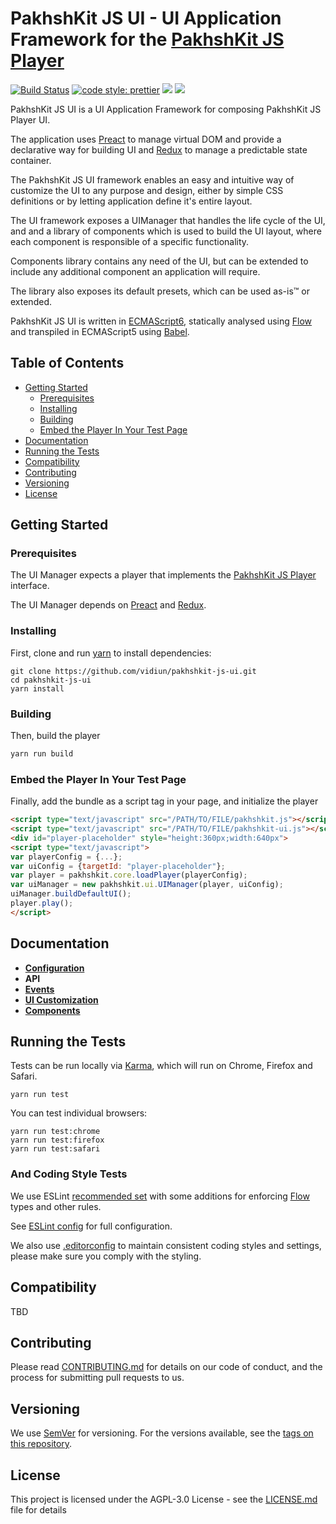 # PakhshKit JS UI - UI Application Framework for the [PakhshKit JS Player]

[![Build Status](https://travis-ci.org/vidiun/pakhshkit-js-ui.svg?branch=master)](https://travis-ci.org/vidiun/pakhshkit-js-ui)
[![code style: prettier](https://img.shields.io/badge/code_style-prettier-ff69b4.svg?style=flat-square)](https://github.com/prettier/prettier)
[![](https://img.shields.io/npm/v/@pakhshkit-js/pakhshkit-js-ui/latest.svg)](https://www.npmjs.com/package/@pakhshkit-js/pakhshkit-js-ui)
[![](https://img.shields.io/npm/v/@pakhshkit-js/pakhshkit-js-ui/canary.svg)](https://www.npmjs.com/package/@pakhshkit-js/pakhshkit-js-youbora/v/ui)

PakhshKit JS UI is a UI Application Framework for composing PakhshKit JS Player UI.

The application uses [Preact] to manage virtual DOM and provide a declarative way for building UI and [Redux] to manage a predictable state container.

The PakhshKit JS UI framework enables an easy and intuitive way of customize the UI to any purpose and design, either by simple CSS definitions or by letting application define it's entire layout.

The UI framework exposes a UIManager that handles the life cycle of the UI, and and a library of components which is used to build the UI layout, where each component is responsible of a specific functionality.

Components library contains any need of the UI, but can be extended to include any additional component an application will require.

The library also exposes its default presets, which can be used as-is&trade; or extended.

PakhshKit JS UI is written in [ECMAScript6], statically analysed using [Flow] and transpiled in ECMAScript5 using [Babel].

[flow]: https://flow.org/
[ecmascript6]: https://github.com/ericdouglas/ES6-Learning#articles--tutorials
[babel]: https://babeljs.io

## Table of Contents

* [Getting Started](#getting-started)
  * [Prerequisites](#prerequisites)
  * [Installing](#installing)
  * [Building](#building)
  * [Embed the Player In Your Test Page](#embed-the-player-in-your-test-page)
* [Documentation](#documentation)
* [Running the Tests](#running-the-tests)
* [Compatibility](#compatibility)
* [Contributing](#contributing)
* [Versioning](#versioning)
* [License](#license)

## Getting Started

### Prerequisites

The UI Manager expects a player that implements the [PakhshKit JS Player] interface.

The UI Manager depends on [Preact] and [Redux].

[pakhshkit js player]: https://github.com/vidiun/pakhshkit-js
[preact]: https://preactjs.com/
[redux]: http://redux.js.org/

### Installing

First, clone and run [yarn] to install dependencies:

[yarn]: https://yarnpkg.com/lang/en/

```
git clone https://github.com/vidiun/pakhshkit-js-ui.git
cd pakhshkit-js-ui
yarn install
```

### Building

Then, build the player

```javascript
yarn run build
```

### Embed the Player In Your Test Page

Finally, add the bundle as a script tag in your page, and initialize the player

```html
<script type="text/javascript" src="/PATH/TO/FILE/pakhshkit.js"></script>
<script type="text/javascript" src="/PATH/TO/FILE/pakhshkit-ui.js"></script>
<div id="player-placeholder" style="height:360px;width:640px">
<script type="text/javascript">
var playerConfig = {...};
var uiConfig = {targetId: "player-placeholder"};
var player = pakhshkit.core.loadPlayer(playerConfig);
var uiManager = new pakhshkit.ui.UIManager(player, uiConfig);
uiManager.buildDefaultUI();
player.play();
</script>
```

## Documentation

* **[Configuration](docs/configuration.md)**
* **API**
* **[Events](docs/events.md)**
* **[UI Customization](docs/ui-customization.md)**
* **[Components](docs/components.md)**

## Running the Tests

Tests can be run locally via [Karma], which will run on Chrome, Firefox and Safari.

[karma]: https://karma-runner.github.io/1.0/index.html

```
yarn run test
```

You can test individual browsers:

```
yarn run test:chrome
yarn run test:firefox
yarn run test:safari
```

### And Coding Style Tests

We use ESLint [recommended set](http://eslint.org/docs/rules/) with some additions for enforcing [Flow] types and other rules.

See [ESLint config](.eslintrc.json) for full configuration.

We also use [.editorconfig](.editorconfig) to maintain consistent coding styles and settings, please make sure you comply with the styling.

## Compatibility

TBD

## Contributing

Please read [CONTRIBUTING.md](https://gist.github.com/PurpleBooth/b24679402957c63ec426) for details on our code of conduct, and the process for submitting pull requests to us.

## Versioning

We use [SemVer](http://semver.org/) for versioning. For the versions available, see the [tags on this repository](https://github.com/vidiun/pakhshkit-js-ui/tags).

## License

This project is licensed under the AGPL-3.0 License - see the [LICENSE.md](LICENSE.md) file for details
